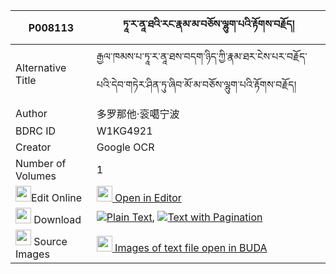 |P008113|ཏཱ་ར་ནཱ་ཐའི་རང་རྣམ་མ་བཅོས་ལྷུག་པའི་རྟོགས་བརྗོད། 
| --- | --- 
|Alternative Title |རྒྱལ་ཁམས་པ་ཏཱ་ར་ནཱ་ཐས་བདག་ཉིད་ཀྱི་རྣམ་ཐར་ངེས་པར་བརྗོད་པའི་དེབ་གཏེར་ཤིན་ཏུ་ཞིབ་མོ་མ་བཅོས་ལྷུག་པའི་རྟོགས་བརྗོད།
|Author| 多罗那他·衮噶宁波
|BDRC ID | W1KG4921
|Creator | Google OCR
|Number of Volumes| 1
|<img width="25" src="https://img.icons8.com/color/25/000000/edit-property.png">Edit Online| [<img width="25" src="https://avatars.githubusercontent.com/u/45091458?s=200&v=4"> Open in Editor](http://editor.openpecha.org/P008113)
|<img width="25" src="https://img.icons8.com/fluent/48/000000/download-2.png"/>  Download | [![](https://img.icons8.com/color/20/000000/txt.png)Plain Text](https://github.com/Openpecha/P008113/releases/download/v2/tara_na_ta_i_rang_nam_ma_cho_s_plain_P008113.zip), [![](https://img.icons8.com/color/20/000000/txt.png)Text with Pagination](https://github.com/Openpecha/P008113/releases/download/v2/tara_na_ta_i_rang_nam_ma_cho_s_pages_P008113.zip)
|<img width="25" src="https://img.icons8.com/plasticine/100/000000/pictures-folder.png"/>  Source Images | [<img width="25" src="https://library.bdrc.io/icons/BUDA-small.svg"> Images of text file open in BUDA](https://library.bdrc.io/show/bdr:W1KG4921)
